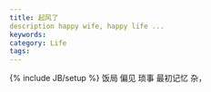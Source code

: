 ```yaml
---
title: 起风了
description happy wife, happy life ...
keywords: 
category: Life
tags: 
---
```



{% include JB/setup %}
饭局
偏见
琐事
最初记忆
杂，
